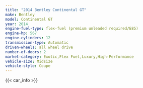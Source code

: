 ```yaml
---
title: "2014 Bentley Continental GT"
make: Bentley
model: Continental GT
year: 2014
engine-fuel-type: flex-fuel (premium unleaded required/E85)
engine-hp: 567
engine-cylinders: 12
transmission-type: Automatic
driven-wheels: all wheel drive
number-of-doors: 2
market-category: Exotic,Flex Fuel,Luxury,High-Performance
vehicle-size: Midsize
vehicle-style: Coupe
---
```


{{< car_info >}}
